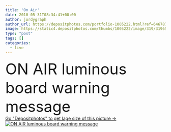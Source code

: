 ```yaml
---
title: 'On Air'
date: 2010-05-31T08:34:41+00:00
author: jordygraph
author_url: https://depositphotos.com/portfolio-1005222.html?ref=64678756
image: https://static4.depositphotos.com/thumbs/1005222/image/319/3196580/api_thumb_450.jpg?forcejpeg=true
type: "post"
tags: []
categories: 
  - live
---
```

<div aling="center">
            <font size="60"> ON AIR luminous board warning message</font>   
</div>
<div>
    <a href='https://static4.depositphotos.com/thumbs/1005222/image/319/3196580/api_thumb_450.jpg?forcejpeg=true?ref=64678756' target=_blank > Go "Depositphotos" to get lage size of this picture ->
        <img href='https://static4.depositphotos.com/thumbs/1005222/image/319/3196580/api_thumb_450.jpg?forcejpeg=true?ref=64678756' src='https://static4.depositphotos.com/1005222/319/i/950/depositphotos_3196580-stock-photo-on-air.jpg?forcejpeg=true' alt='ON AIR luminous board warning message' >
    </a>
</div>
